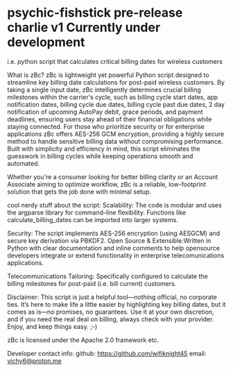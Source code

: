 # psychic-fishstick pre-release charlie v1 Currently under development 
i.e. python script that calculates critical billing dates for wireless customers


What is zBc? 
zBc is lightweight yet powerful Python script designed to streamline key billing date calculations for post-paid wireless customers. By taking a single input date, zBc intelligently determines crucial billing milestones within the carrier's cycle, such as billing cycle start dates, app notification dates, billing cycle due dates, billing cycle past due dates, 2 day notification of upcoming AutoPay debit, grace periods, and payment deadlines, ensuring users stay ahead of their financial obligations while staying connected. 
For those who prioritize security or for enterprise applications zBc offers AES-256 GCM encryption, providing a highly secure method to handle sensitive billing data without compromising performance. Built with simplicity and efficiency in mind, this script eliminates the guesswork in billing cycles while keeping operations smooth and automated.

Whether you're a consumer looking for better billing clarity or an Account Associate aiming to optimize workflow, zBc is a reliable, low-footprint solution that gets the job done with minimal setup.

cool nerdy stuff about the script:
Scalability: The code is modular and uses the argparse library for command-line flexibility. Functions like calculate_billing_dates can be imported into larger systems.

Security: The script implements AES-256 encryption (using AESGCM) and secure key derivation via PBKDF2.
Open Source & Extensible:Written in Python with clear documentation and inline comments to help opensource developers integrate or extend functionality in enterprise telecomunications applications.

Telecommunications Tailoring: Specifically configured to calculate the billing milestones for post-paid (i.e. bill current) customers.

Disclaimer: This script is just a helpful tool—nothing official, no corporate ties. It’s here to make life a little easier by highlighting key billing dates, but it comes as is—no promises, no guarantees. Use it at your own discretion, and if you need the real deal on billing, always check with your provider. Enjoy, and keep things easy. ;-)

zBc is licensed under the Apache 2.0 framework etc. 

Developer contact info: 
github: https://github.com/wifiknight45 
email: vichy6@proton.me
